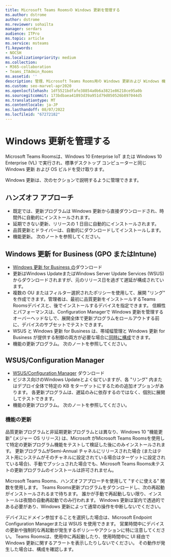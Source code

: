 ```yaml
---
title: Microsoft Teams Roomsの Windows 更新を管理する
ms.author: dstrome
author: dstrome
ms.reviewer: sohailta
manager: serdars
audience: ITPro
ms.topic: article
ms.service: msteams
f1.keywords:
- NOCSH
ms.localizationpriority: medium
ms.collection:
- M365-collaboration
- Teams_ITAdmin_Rooms
ms.assetid: ''
description: 管理、Microsoft Teams Rooms用の Windows 更新および Windows 機能更新プログラムを管理する方法について説明します。
ms.custom: seo-marvel-apr2020
ms.openlocfilehash: 1df5521bdfafe38854a0b6a3821e86218ce95a0b
ms.sourcegitcommit: 173bdbaea41893d39a951d79d050526b897044d5
ms.translationtype: MT
ms.contentlocale: ja-JP
ms.lasthandoff: 08/07/2022
ms.locfileid: "67272182"
---
```

# <a name="manage-windows-updates"></a>Windows 更新を管理する

Microsoft Teams Roomsは、Windows 10 Enterprise IoT または Windows 10 Enterprise (VL) で実行され、標準デスクトップ コンピューターと同じ Windows 更新 および OS ビルドを受け取ります。

Windows 更新は、次のセクションで説明するように管理できます。

## <a name="hands-off-approach"></a>ハンズオフ アプローチ 

- 既定では、更新プログラムは Windows 更新から直接ダウンロードされ、時間外に自動的にインストールされます。
- 延期できない更新、リリースの 1 日目に自動的にインストールされます。
- 品質更新とドライバーは、自動的にダウンロードしてインストールします。
- 機能更新。 次のノートを参照してください。

## <a name="windows-updates-for-business-gpo-or-intune"></a>Windows 更新 for Business (GPO またはIntune)  

- [Windows 更新 for Business の](/windows/deployment/update/waas-manage-updates-wufb)ダウンロード
- 更新はWindows UpdateまたはWindows Server Update Services (WSUS) からダウンロードされますが、元のリリース日を過ぎて遅延が構成されています。
- 複数の OU またはフィルター選択されたポリシーを使用して、展開 "リング" を作成できます。管理者は、最初に品質更新をインストールするTeams Roomsデバイスと、後でインストールするデバイスを指定できます。 信頼性とパフォーマンスは、Configuration Managerで Windows 更新を管理するオーバーヘッドなしで、展開全体で更新プログラムをロールアウトする前に、デバイスのサブセットでテストできます。
- WSUS と Windows 更新 for Business は、帯域幅管理と Windows 更新 for Business が提供する制御の両方が必要な場合に[同時に構成](/windows/deployment/update/waas-integrate-wufb)できます。
- 機能の更新プログラム。 次のノートを参照してください。

## <a name="wsusconfiguration-manager"></a>WSUS/Configuration Manager

- [WSUS/Configuration Manager](/windows/deployment/update/waas-manage-updates-configuration-manager) ダウンロード
- ビジネス向けのWindows Updateとよく似ていますが、各 "リング" 内またはデプロイ全体で特定の KB をターゲットにするための追加オプションがあります。 各更新プログラムは、遅延のみに依存するのではなく、個別に展開してテストできます。
- 機能の更新プログラム。 次のノートを参照してください。

### <a name="feature-updates"></a>機能の更新

品質更新プログラムと非延期更新プログラムとは異なり、Windows 10 "機能更新" (メジャー OS リリース) は、Microsoft がMicrosoft Teams Roomsを使用して特定の更新プログラム機能をテストして検証した後にのみインストールされます。 更新プログラムがSemi-Annual チャネルにリリースされた場合 (またはテスト用にシステムがそのチャネルに設定されている場合はターゲットに設定されている場合)、手動でプッシュされた場合でも、Microsoft Teams Rooms未テストの更新プログラムのインストールは許可されません。

Microsoft Teams Rooms、ハンズオフアプローチを使用して "すぐに使える" 関数を使用します。 Teams Rooms更新プログラムをダウンロードし、次の再起動がインストールされるまで待ちます。 誰かが手動で再起動しない限り、インストールは夜間の自動再起動でのみ行われます。 Windows 更新は室内で透過的である必要があり、Windows 更新によって通常の操作を中断しないでください。

デバイスにドメイン参加することを選択した場合は、Microsoft Endpoint Configuration Managerまたは WSUS を使用できます。 営業時間中にデバイスの更新や強制的な再起動が発生するポリシーやアクションに特に注意してください。 Teams Roomsは、使用中に再起動したり、使用時間中に UI 経由で Windows 更新に関するアラートを表示したりしないでください。 その動作が発生した場合は、構成を確認します。
